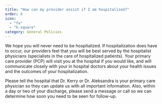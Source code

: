 ```yaml
---
title: "How can my provider assist if I am hospitalized?"
order: 8
icon: 
  - "fa"
  - "h-square"
category: General Policies
---
```

We hope you will never need to be hospitalized. If hospitalization does have to occur, our providers feel that you will be best served by the hospitalist physicians (specialists in the care of hospitalized patients). Your primary care provider (PCP) will visit you at the hospital if you would like, and will communicate closely with your in hospital doctors about your health issues and the outcomes of your hospitalization.

Please tell the hospital that Dr. Kerry or Dr. Aleksandra is your primary care physician so they can update us with all important information. Also, within a day or two of your discharge, please send a message or call so we can determine how soon you need to be seen for follow-up.
